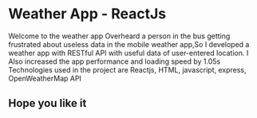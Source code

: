 
# Weather App - ReactJs
Welcome to the weather app
Overheard a person in the bus getting frustrated about useless
data in the mobile weather app,So I developed a weather app with RESTful API with useful data of user-entered location.
I Also increased the app performance and loading speed by 1.05s
Technologies used in the project are Reactjs, HTML, javascript, express, OpenWeatherMap API

## Hope you like it
